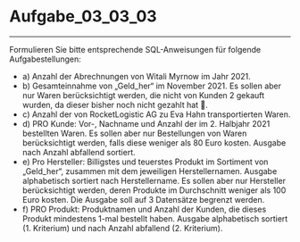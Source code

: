 # Aufgabe_03_03_03

---

Formulieren Sie bitte entsprechende SQL-Anweisungen für folgende Aufgabestellungen: 

- a)	Anzahl der Abrechnungen von Witali Myrnow im Jahr 2021.
- b)	Gesamteinnahme von „Geld_her“ im November 2021. Es sollen aber nur Waren berücksichtigt werden, die nicht von Kunden 2 gekauft wurden, da dieser bisher noch nicht gezahlt hat .
- c)	Anzahl der von RocketLogistic AG zu Eva Hahn transportierten Waren.
- d)	PRO Kunde: Vor-, Nachname und Anzahl der im 2. Halbjahr 2021 bestellten Waren. Es sollen aber nur Bestellungen von Waren berücksichtigt werden, falls diese weniger als 80 Euro kosten. Ausgabe nach Anzahl abfallend sortiert.
- e)	Pro Hersteller: Billigstes und teuerstes Produkt im Sortiment von „Geld_her“, zusammen mit dem jeweiligen Herstellernamen. Ausgabe alphabetisch sortiert nach Herstellername. Es sollen aber nur Hersteller berücksichtigt werden, deren Produkte im Durchschnitt weniger als 100 Euro kosten. Die Ausgabe soll auf 3 Datensätze begrenzt werden.
- f)	PRO Produkt: Produktnamen und Anzahl der Kunden, die dieses Produkt mindestens 1-mal bestellt haben. Ausgabe alphabetisch sortiert (1. Kriterium) und nach Anzahl abfallend (2. Kriterium).  


